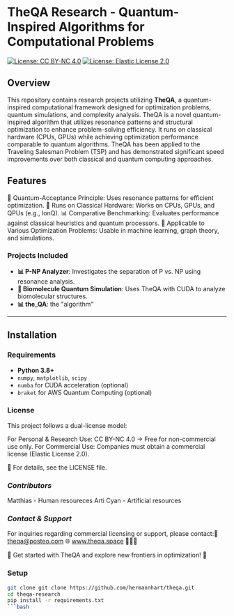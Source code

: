 # TheQA Research - Quantum-Inspired Algorithms for Computational Problems

[![License: CC BY-NC 4.0](https://img.shields.io/badge/License-CC%20BY--NC%204.0-blue.svg)](https://creativecommons.org/licenses/by-nc/4.0/)
[![License: Elastic License 2.0](https://img.shields.io/badge/Commercial%20License-ELv2-orange)](LICENSE-COMMERCIAL.txt)

## **Overview**
This repository contains research projects utilizing **TheQA**, a quantum-inspired computational framework designed for optimization problems, quantum simulations, and complexity analysis.
TheQA is a novel quantum-inspired algorithm that utilizes resonance patterns and structural optimization to enhance problem-solving efficiency. It runs on classical hardware (CPUs, GPUs) while achieving optimization performance comparable to quantum algorithms. TheQA has been applied to the Traveling Salesman Problem (TSP) and has demonstrated significant speed improvements over both classical and quantum computing approaches.

## **Features**

🧠 Quantum-Acceptance Principle: Uses resonance patterns for efficient optimization.
🚀 Runs on Classical Hardware: Works on CPUs, GPUs, and QPUs (e.g., IonQ).
📊 Comparative Benchmarking: Evaluates performance against classical heuristics and quantum processors.
🔬 Applicable to Various Optimization Problems: Usable in machine learning, graph theory, and simulations.

### **Projects Included**
- **📊 P-NP Analyzer**: Investigates the separation of P vs. NP using resonance analysis.
- **🧬 Biomolecule Quantum Simulation**: Uses TheQA with CUDA to analyze biomolecular structures.
- **📊 the_QA**: the "algorithm"
---

## **Installation**
### **Requirements**
- **Python 3.8+**
- `numpy`, `matplotlib`, `scipy`
- `numba` for CUDA acceleration (optional)
- `braket` for AWS Quantum Computing (optional)

### **License**
This project follows a dual-license model:

For Personal & Research Use: CC BY-NC 4.0 → Free for non-commercial use only.
For Commercial Use: Companies must obtain a commercial license (Elastic License 2.0).

📜 For details, see the LICENSE file.


### ***Contributors***

Matthias - Human resoureces
Arti Cyan - Artificial  resources


### ***Contact & Support***

For inquiries regarding commercial licensing or support, please contact:📧 theqa@posteo.com 🌐 www.theqa.space 🚀🚀🚀

🚀 Get started with TheQA and explore new frontiers in optimization! 🚀


### **Setup**
```bash
git clone git clone https://github.com/hermannhart/theqa.git
cd theqa-research
pip install -r requirements.txt
```bash




